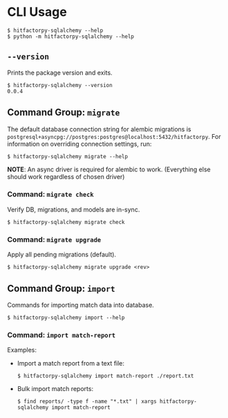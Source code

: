 # CLI Usage

```console
$ hitfactorpy-sqlalchemy --help
$ python -m hitfactorpy-sqlalchemy --help
```

## `--version`

Prints the package version and exits.

```console
$ hitfactorpy-sqlalchemy --version
0.0.4
```

## Command Group: `migrate`

The default database connection string for alembic migrations is 
`postgresql+asyncpg://postgres:postgres@localhost:5432/hitfactorpy`. 
For information on overriding connection settings, run:

```console
$ hitfactorpy-sqlalchemy migrate --help
```

**NOTE**: An async driver is required for alembic to work. (Everything else should work regardless of chosen driver)

### Command: `migrate check`

Verify DB, migrations, and models are in-sync.

```console
$ hitfactorpy-sqlalchemy migrate check
```

### Command: `migrate upgrade`

Apply all pending migrations (default).

```console
$ hitfactorpy-sqlalchemy migrate upgrade <rev>
```

## Command Group: `import`

Commands for importing match data into database.

```console
$ hitfactorpy-sqlalchemy import --help
```

### Command: `import match-report`

Examples:

- Import a match report from a text file:
  ```console
  $ hitfactorpy-sqlalchemy import match-report ./report.txt
  ```

- Bulk import match reports:
  ```console
  $ find reports/ -type f -name "*.txt" | xargs hitfactorpy-sqlalchemy import match-report
  ```

